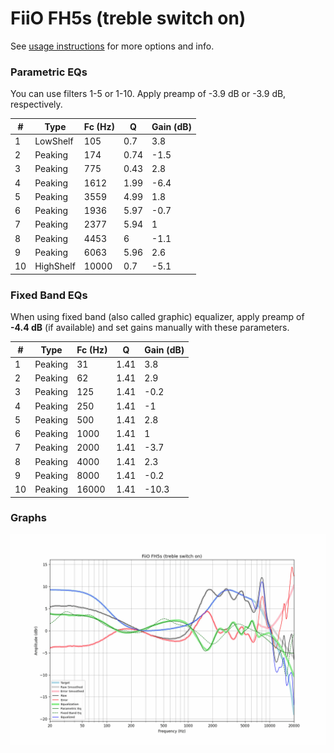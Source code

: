 # FiiO FH5s (treble switch on)
See [usage instructions](https://github.com/jaakkopasanen/AutoEq#usage) for more options and info.

### Parametric EQs
You can use filters 1-5 or 1-10. Apply preamp of -3.9 dB or -3.9 dB, respectively.

|   # | Type      |   Fc (Hz) |    Q |   Gain (dB) |
|-----|-----------|-----------|------|-------------|
|   1 | LowShelf  |       105 | 0.7  |         3.8 |
|   2 | Peaking   |       174 | 0.74 |        -1.5 |
|   3 | Peaking   |       775 | 0.43 |         2.8 |
|   4 | Peaking   |      1612 | 1.99 |        -6.4 |
|   5 | Peaking   |      3559 | 4.99 |         1.8 |
|   6 | Peaking   |      1936 | 5.97 |        -0.7 |
|   7 | Peaking   |      2377 | 5.94 |         1   |
|   8 | Peaking   |      4453 | 6    |        -1.1 |
|   9 | Peaking   |      6063 | 5.96 |         2.6 |
|  10 | HighShelf |     10000 | 0.7  |        -5.1 |

### Fixed Band EQs
When using fixed band (also called graphic) equalizer, apply preamp of **-4.4 dB** (if available) and set gains manually with these parameters.

|   # | Type    |   Fc (Hz) |    Q |   Gain (dB) |
|-----|---------|-----------|------|-------------|
|   1 | Peaking |        31 | 1.41 |         3.8 |
|   2 | Peaking |        62 | 1.41 |         2.9 |
|   3 | Peaking |       125 | 1.41 |        -0.2 |
|   4 | Peaking |       250 | 1.41 |        -1   |
|   5 | Peaking |       500 | 1.41 |         2.8 |
|   6 | Peaking |      1000 | 1.41 |         1   |
|   7 | Peaking |      2000 | 1.41 |        -3.7 |
|   8 | Peaking |      4000 | 1.41 |         2.3 |
|   9 | Peaking |      8000 | 1.41 |        -0.2 |
|  10 | Peaking |     16000 | 1.41 |       -10.3 |

### Graphs
![](./FiiO%20FH5s%20(treble%20switch%20on).png)
